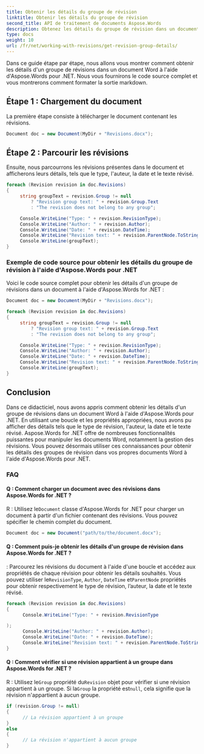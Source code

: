 ```yaml
---
title: Obtenir les détails du groupe de révision
linktitle: Obtenir les détails du groupe de révision
second_title: API de traitement de documents Aspose.Words
description: Obtenez les détails du groupe de révision dans un document Word avec Aspose.Words pour .NET.
type: docs
weight: 10
url: /fr/net/working-with-revisions/get-revision-group-details/
---
```


Dans ce guide étape par étape, nous allons vous montrer comment obtenir les détails d'un groupe de révisions dans un document Word à l'aide d'Aspose.Words pour .NET. Nous vous fournirons le code source complet et vous montrerons comment formater la sortie markdown.

## Étape 1 : Chargement du document

La première étape consiste à télécharger le document contenant les révisions.

```csharp
Document doc = new Document(MyDir + "Revisions.docx");
```

## Étape 2 : Parcourir les révisions

Ensuite, nous parcourrons les révisions présentes dans le document et afficherons leurs détails, tels que le type, l'auteur, la date et le texte révisé.

```csharp
foreach (Revision revision in doc.Revisions)
{
     string groupText = revision.Group != null
         ? "Revision group text: " + revision.Group.Text
         : "The revision does not belong to any group";

     Console.WriteLine("Type: " + revision.RevisionType);
     Console.WriteLine("Author: " + revision.Author);
     Console.WriteLine("Date: " + revision.DateTime);
     Console.WriteLine("Revision text: " + revision.ParentNode.ToString(SaveFormat.Text));
     Console.WriteLine(groupText);
}
```


### Exemple de code source pour obtenir les détails du groupe de révision à l'aide d'Aspose.Words pour .NET

Voici le code source complet pour obtenir les détails d'un groupe de révisions dans un document à l'aide d'Aspose.Words for .NET :

```csharp
Document doc = new Document(MyDir + "Revisions.docx");

foreach (Revision revision in doc.Revisions)
{
	 string groupText = revision.Group != null
		 ? "Revision group text: " + revision.Group.Text
		 : "The revision does not belong to any group";

	 Console.WriteLine("Type: " + revision.RevisionType);
	 Console.WriteLine("Author: " + revision.Author);
	 Console.WriteLine("Date: " + revision.DateTime);
	 Console.WriteLine("Revision text: " + revision.ParentNode.ToString(SaveFormat.Text));
	 Console.WriteLine(groupText);
}
```

## Conclusion

Dans ce didacticiel, nous avons appris comment obtenir les détails d'un groupe de révisions dans un document Word à l'aide d'Aspose.Words pour .NET. En utilisant une boucle et les propriétés appropriées, nous avons pu afficher des détails tels que le type de révision, l'auteur, la date et le texte révisé. Aspose.Words for .NET offre de nombreuses fonctionnalités puissantes pour manipuler les documents Word, notamment la gestion des révisions. Vous pouvez désormais utiliser ces connaissances pour obtenir les détails des groupes de révision dans vos propres documents Word à l'aide d'Aspose.Words pour .NET.

### FAQ

#### Q : Comment charger un document avec des révisions dans Aspose.Words for .NET ?

 R : Utilisez le`Document` classe d'Aspose.Words for .NET pour charger un document à partir d'un fichier contenant des révisions. Vous pouvez spécifier le chemin complet du document.

```csharp
Document doc = new Document("path/to/the/document.docx");
```

#### Q : Comment puis-je obtenir les détails d'un groupe de révision dans Aspose.Words for .NET ?

 : Parcourez les révisions du document à l'aide d'une boucle et accédez aux propriétés de chaque révision pour obtenir les détails souhaités. Vous pouvez utiliser le`RevisionType`, `Author`, `DateTime` et`ParentNode` propriétés pour obtenir respectivement le type de révision, l’auteur, la date et le texte révisé.

```csharp
foreach (Revision revision in doc.Revisions)
{
      Console.WriteLine("Type: " + revision.RevisionType

);
      Console.WriteLine("Author: " + revision.Author);
      Console.WriteLine("Date: " + revision.DateTime);
      Console.WriteLine("Revision text: " + revision.ParentNode.ToString(SaveFormat.Text));
}
```

#### Q : Comment vérifier si une révision appartient à un groupe dans Aspose.Words for .NET ?

 R : Utilisez le`Group` propriété du`Revision` objet pour vérifier si une révision appartient à un groupe. Si la`Group` la propriété est`null`, cela signifie que la révision n'appartient à aucun groupe.

```csharp
if (revision.Group != null)
{
      // La révision appartient à un groupe
}
else
{
      // La révision n'appartient à aucun groupe
}
```